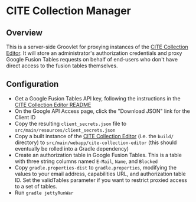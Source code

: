 CITE Collection Manager
=======================

Overview
--------

This is a server-side Groovlet for proxying instances of the [CITE Collection Editor](https://github.com/ryanfb/cite-collection-editor).
It will store an administrator's authorization credentials and proxy Google Fusion Tables
requests on behalf of end-users who don't have direct access to the fusion tables themselves.

Configuration
-------------

* Get a Google Fusion Tables API key, following the instructions in the [CITE Collection Editor README](https://github.com/ryanfb/cite-collection-editor/blob/master/README.md)
* On the Google API Access page, click the "Download JSON" link for the Client ID
* Copy the resulting `client_secrets.json` file to `src/main/resources/client_secrets.json`
* Copy a built instance of the [CITE Collection Editor](https://github.com/ryanfb/cite-collection-editor) (i.e. the `build/` directory) to `src/main/webapp/cite-collection-editor` (this should eventually be rolled into a Gradle dependency)
* Create an authorization table in Google Fusion Tables. This is a table with three string columns named `E-Mail`, `Name`, and `Blocked`
* Copy `gradle.properties-dist` to `gradle.properties`, modifying the values to your email address, capabilities URL, and authorization table ID. Set the validTables parameter if you want to restrict proxied access to a set of tables.
* Run `gradle jettyRunWar`
